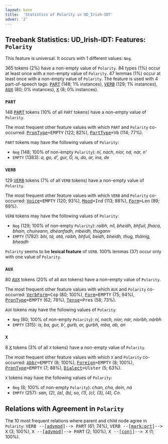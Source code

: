 ```yaml
---
layout: base
title:  'Statistics of Polarity in UD_Irish-IDT'
udver: '2'
---
```


## Treebank Statistics: UD_Irish-IDT: Features: `Polarity`

This feature is universal.
It occurs with 1 different values: `Neg`.

365 tokens (2%) have a non-empty value of `Polarity`.
84 types (1%) occur at least once with a non-empty value of `Polarity`.
47 lemmas (1%) occur at least once with a non-empty value of `Polarity`.
The feature is used with 4 part-of-speech tags: <tt><a href="ga_idt-pos-PART.html">PART</a></tt> (148; 1% instances), <tt><a href="ga_idt-pos-VERB.html">VERB</a></tt> (129; 1% instances), <tt><a href="ga_idt-pos-AUX.html">AUX</a></tt> (80; 0% instances), <tt><a href="ga_idt-pos-X.html">X</a></tt> (8; 0% instances).

### `PART`

148 <tt><a href="ga_idt-pos-PART.html">PART</a></tt> tokens (10% of all `PART` tokens) have a non-empty value of `Polarity`.

The most frequent other feature values with which `PART` and `Polarity` co-occurred: <tt><a href="ga_idt-feat-PronType.html">PronType</a></tt><tt>=EMPTY</tt> (122; 82%), <tt><a href="ga_idt-feat-PartType.html">PartType</a></tt><tt>=Vb</tt> (114; 77%).

`PART` tokens may have the following values of `Polarity`:

* `Neg` (148; 100% of non-empty `Polarity`): <em>ní, nach, níor, ná, nár, n'</em>
* `EMPTY` (1383): <em>a, go, d', gur, Ó, is, do, ar, ina, de</em>

### `VERB`

129 <tt><a href="ga_idt-pos-VERB.html">VERB</a></tt> tokens (7% of all `VERB` tokens) have a non-empty value of `Polarity`.

The most frequent other feature values with which `VERB` and `Polarity` co-occurred: <tt><a href="ga_idt-feat-Voice.html">Voice</a></tt><tt>=EMPTY</tt> (120; 93%), <tt><a href="ga_idt-feat-Mood.html">Mood</a></tt><tt>=Ind</tt> (113; 88%), <tt><a href="ga_idt-feat-Form.html">Form</a></tt><tt>=Len</tt> (89; 69%).

`VERB` tokens may have the following values of `Polarity`:

* `Neg` (129; 100% of non-empty `Polarity`): <em>raibh, níl, bheidh, bhfuil, fhaca, bhain, chuireann, dhéanfadh, mbeidh, thugann</em>
* `EMPTY` (1782): <em>bhí, tá, atá, raibh, bhfuil, beidh, bheidh, thug, tháinig, bheadh</em>

`Polarity` seems to be **lexical feature** of `VERB`. 100% lemmas (37) occur only with one value of `Polarity`.

### `AUX`

80 <tt><a href="ga_idt-pos-AUX.html">AUX</a></tt> tokens (20% of all `AUX` tokens) have a non-empty value of `Polarity`.

The most frequent other feature values with which `AUX` and `Polarity` co-occurred: <tt><a href="ga_idt-feat-VerbForm.html">VerbForm</a></tt><tt>=Cop</tt> (80; 100%), <tt><a href="ga_idt-feat-Form.html">Form</a></tt><tt>=EMPTY</tt> (75; 94%), <tt><a href="ga_idt-feat-PronType.html">PronType</a></tt><tt>=EMPTY</tt> (62; 78%), <tt><a href="ga_idt-feat-Tense.html">Tense</a></tt><tt>=Pres</tt> (58; 73%).

`AUX` tokens may have the following values of `Polarity`:

* `Neg` (80; 100% of non-empty `Polarity`): <em>ní, nach, níor, nár, níorbh, nárbh</em>
* `EMPTY` (315): <em>is, ba, gur, b', gurb, ar, gurbh, mba, ab, an</em>

### `X`

8 <tt><a href="ga_idt-pos-X.html">X</a></tt> tokens (3% of all `X` tokens) have a non-empty value of `Polarity`.

The most frequent other feature values with which `X` and `Polarity` co-occurred: <tt><a href="ga_idt-feat-Abbr.html">Abbr</a></tt><tt>=EMPTY</tt> (8; 100%), <tt><a href="ga_idt-feat-Foreign.html">Foreign</a></tt><tt>=EMPTY</tt> (8; 100%), <tt><a href="ga_idt-feat-PronType.html">PronType</a></tt><tt>=EMPTY</tt> (7; 88%), <tt><a href="ga_idt-feat-Dialect.html">Dialect</a></tt><tt>=Ulster</tt> (5; 63%).

`X` tokens may have the following values of `Polarity`:

* `Neg` (8; 100% of non-empty `Polarity`): <em>chan, cha, dein, ná</em>
* `EMPTY` (257): <em>san, (2), (a), (b), so, (1), (c), (3), (4), Co.</em>

## Relations with Agreement in `Polarity`

The 10 most frequent relations where parent and child node agree in `Polarity`:
<tt>VERB --[<tt><a href="ga_idt-dep-advmod.html">advmod</a></tt>]--> PART</tt> (61; 74%),
<tt>VERB --[<tt><a href="ga_idt-dep-mark-prt.html">mark:prt</a></tt>]--> X</tt> (3; 100%),
<tt>X --[<tt><a href="ga_idt-dep-advmod.html">advmod</a></tt>]--> PART</tt> (2; 100%),
<tt>X --[<tt><a href="ga_idt-dep-conj.html">conj</a></tt>]--> X</tt> (1; 100%).

